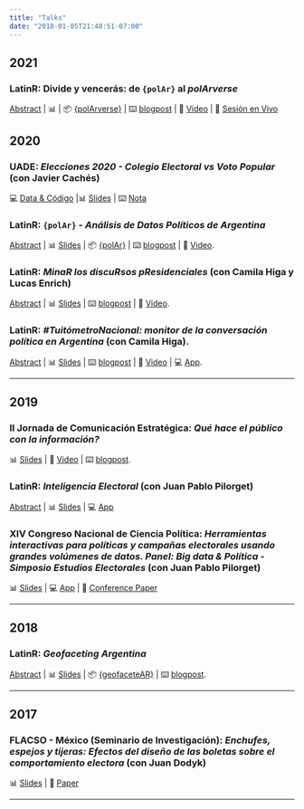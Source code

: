 ```yaml
---
title: "Talks"
date: "2018-01-05T21:48:51-07:00" 
---
```


## 2021

### **LatinR**: Divide y vencerás: de `{polAr}` al  *polArverse* 

[Abstract](https://github.com/TuQmano/latinr2021/blob/master/divide_reinaras/divide_reinaras.pdf) | 📊  |  📦 [{polArverse}](https://github.com/politicaargentina/) | ⌨️ [blogpost](https://www.tuqmano.com/2020/05/22/empaquetar/) | 📼 [Video](https://www.youtube.com/watch?v=5Cq8Kz4SYdY) | 📼 [Sesión en Vivo](https://www.youtube.com/watch?v=BeUPj24L9WI&t=1026s) 

## 2020


### **UADE**: *Elecciones 2020 - Colegio Electoral vs Voto Popular*  (con Javier Cachés)


💻 [Data & Código](https://github.com/TuQmano/popular_vote/) |📊 [Slides](https://www.tuqmano.com/talks/popular_vote#1) | ⌨️ [Nota](https://github.com/TuQmano/popular_vote/)


### **LatinR**: `{polAr}` - *Análisis de Datos Políticos de Argentina* 

[Abstract](https://github.com/TuQmano/latinr2020/blob/master/rmd/polAr/polar.pdf) | 📊 [Slides](https://www.tuqmano.com/slides/polar_slides.html#1) |  📦 [{polAr}](https://electorarg.github.io/polAr/) | ⌨️ [blogpost](https://www.tuqmano.com/2020/05/22/empaquetar/) | 📼 [Video](https://www.youtube.com/watch?v=V4xqUh6KCZs&list=PL9-E3cL2KgKkxsS3dkaFTvmh24kPpkE--&index=3).



### **LatinR**: *MinaR los discuRsos pResidenciales* (con Camila Higa y Lucas Enrich) 

[Abstract](https://github.com/TuQmano/latinr2020/blob/master/rmd/discursos/discursos_presidenciales.pdf) | 📊 [Slides](https://github.com/TuQmano/latinr2020/blob/master/slides/discursos/minar_los_discursos.pdf) | ⌨️ [blogpost](https://www.tuqmano.com/2020/03/11/los-discursos-de-les-presidentes/) | 📼 [Video](https://www.youtube.com/watch?v=IZfNr_N7ylw&list=PL9-E3cL2KgKlNKVfiwHoGR3pHpg7x8Uzt&index=2).



### **LatinR**: _#TuitómetroNacional: monitor de la conversación política en Argentina_ (con Camila Higa). 


[Abstract](https://github.com/TuQmano/latinr2020/blob/master/rmd/tuitometro/tuitometro.pdf) | 📊 [Slides](https://github.com/TuQmano/latinr2020/blob/master/slides/tuitometro/tuitometro.pdf) | ⌨️ [blogpost](https://www.tuqmano.com/2019/12/20/congreso-2-0-politicos-argentinos-en-twitter/) | 📼 [Video](https://www.youtube.com/watch?v=fNMwoLJ1iXQ&list=PL9-E3cL2KgKnixQ0u36DgCsGvOkOIo5D1) | 💻 [App](http://tuitometro.mentacomunicacion.com.ar/).




---

## 2019

### **II Jornada de Comunicación Estratégica**: *Qué hace el público con la información?* 

📊 [Slides](https://docs.google.com/presentation/d/1G7WvEvOkHzXrOomiks8ahCegBrIQXtxCtxOA9VpXmxM/edit#slide=id.p) | 📼 [Video](https://youtu.be/Hga7rjnkLQA?t=1075) | ⌨️ [blogpost](https://www.tuqmano.com/2019/11/11/interacciones-en-twitter/).



### **LatinR**: *Inteligencia Electoral*  (con Juan Pablo Pilorget) 

[Abstract](https://github.com/LatinR/presentaciones-LatinR2019/blob/master/presentaciones/LatinR2019_paper_15.pdf) | 📊 [Slides](https://docs.google.com/presentation/d/1e78jzqMum2vjT-vQTrhoWJrroPLi8EgMPBXjoKJ7acA/edit#slide=id.p) | 💻 [App](http://inteligenciaelectoral.mentacomunicacion.com.ar/) 

### **XIV Congreso Nacional de Ciencia Política**: *Herramientas interactivas para políticas y campañas electorales usando grandes volúmenes de datos. Panel: Big data & Política - Simposio Estudios Electorales* (con Juan Pablo Pilorget)  

📊 [Slides](https://www.researchgate.net/publication/334573215) | 💻 [App](http://socioeconomico.mentacomunicacion.com.ar/) | 📝 [Conference Paper](https://www.researchgate.net/publication/334572755) 


---

## 2018

### **LatinR**: *Geofaceting Argentina* 

[Abstract](https://github.com/TuQmano/geofacet_ARG/blob/master/.LatinR/Geofaceting_Argentina_RuizNicolini.pdf) | 📊 [Slides](https://www.researchgate.net/publication/327382101_Geofaceting_Argentina_LatinR_2018) | 📦 [{geofaceteAR}](https://electorarg.github.io/geofaceteAR/) | ⌨️ [blogpost](https://www.tuqmano.com/2020/05/22/empaquetar/).

---

## 2017

### **FLACSO - México (Seminario de Investigación)**: *Enchufes, espejos y tijeras: Efectos del diseño de las boletas sobre el comportamiento electora* (con Juan Dodyk)

📊 [Slides](https://www.researchgate.net/publication/322642019) | 📝 [Paper](https://www.researchgate.net/publication/322663247)



---

